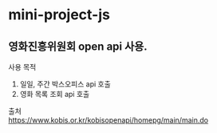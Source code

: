 # mini-project-js

## 영화진흥위원회 open api 사용.  
사용 목적  
1. 일일, 주간 박스오피스 api 호출
2. 영화 목록 조회 api 호출

출처  
https://www.kobis.or.kr/kobisopenapi/homepg/main/main.do
